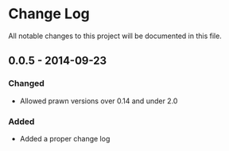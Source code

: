 # Change Log
All notable changes to this project will be documented in this file.

## 0.0.5 - 2014-09-23

### Changed
- Allowed prawn versions over 0.14 and under 2.0

### Added
- Added a proper change log
